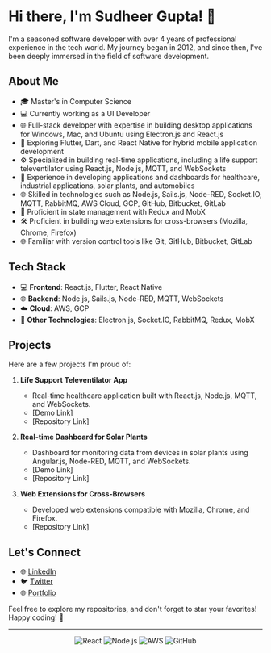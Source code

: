 # Hi there, I'm Sudheer Gupta! 👋

I'm a seasoned software developer with over 4 years of professional experience in the tech world. My journey began in 2012, and since then, I've been deeply immersed in the field of software development.

## About Me

- 🎓 Master's in Computer Science
- 💻 Currently working as a UI Developer
- 🌐 Full-stack developer with expertise in building desktop applications for Windows, Mac, and Ubuntu using Electron.js and React.js
- 📱 Exploring Flutter, Dart, and React Native for hybrid mobile application development
- ⚙️ Specialized in building real-time applications, including a life support televentilator using React.js, Node.js, MQTT, and WebSockets
- 🚀 Experience in developing applications and dashboards for healthcare, industrial applications, solar plants, and automobiles
- 🌐 Skilled in technologies such as Node.js, Sails.js, Node-RED, Socket.IO, MQTT, RabbitMQ, AWS Cloud, GCP, GitHub, Bitbucket, GitLab
- 🌟 Proficient in state management with Redux and MobX
- 🛠 Proficient in building web extensions for cross-browsers (Mozilla, Chrome, Firefox)
- 🌐 Familiar with version control tools like Git, GitHub, Bitbucket, GitLab

## Tech Stack

- 💻 **Frontend**: React.js, Flutter, React Native
- 🌐 **Backend**: Node.js, Sails.js, Node-RED, MQTT, WebSockets
- ☁️ **Cloud**: AWS, GCP
- 🚀 **Other Technologies**: Electron.js, Socket.IO, RabbitMQ, Redux, MobX

## Projects

Here are a few projects I'm proud of:

1. **Life Support Televentilator App**
   - Real-time healthcare application built with React.js, Node.js, MQTT, and WebSockets.
   - [Demo Link]
   - [Repository Link]

2. **Real-time Dashboard for Solar Plants**
   - Dashboard for monitoring data from devices in solar plants using Angular.js, Node-RED, MQTT, and WebSockets.
   - [Demo Link]
   - [Repository Link]

3. **Web Extensions for Cross-Browsers**
   - Developed web extensions compatible with Mozilla, Chrome, and Firefox.
   - [Repository Link]

## Let's Connect

- 🌐 [LinkedIn](https://www.linkedin.com/in/sudheergupta)
- 🐦 [Twitter](https://twitter.com/sudheergupta)
- 🌐 [Portfolio](https://sudheergupta.com)

Feel free to explore my repositories, and don't forget to star your favorites! Happy coding! 🚀

---

<p align="center">
  <img alt="React" src="https://img.shields.io/badge/React-61DAFB?logo=react&logoColor=white&style=flat-square">
  <img alt="Node.js" src="https://img.shields.io/badge/Node.js-339933?logo=node.js&logoColor=white&style=flat-square">
  <img alt="AWS" src="https://img.shields.io/badge/AWS-232F3E?logo=amazon-aws&logoColor=white&style=flat-square">
  <img alt="GitHub" src="https://img.shields.io/badge/GitHub-181717?logo=github&logoColor=white&style=flat-square">
  <!-- Add more icons/logos as needed -->
</p>
